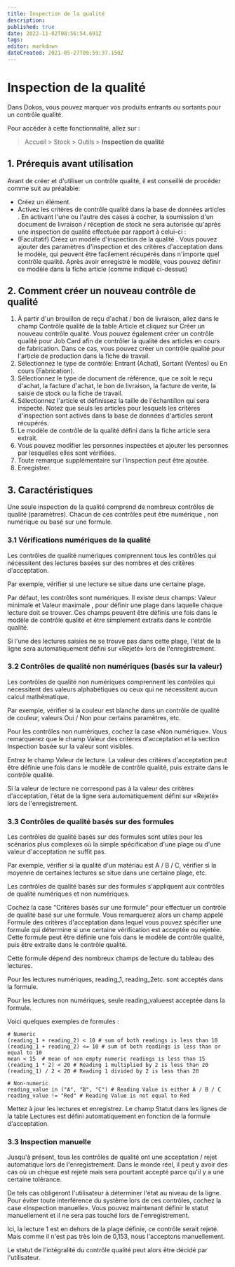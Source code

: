 ```yaml
---
title: Inspection de la qualité
description: 
published: true
date: 2022-11-02T08:56:54.691Z
tags: 
editor: markdown
dateCreated: 2021-05-27T09:59:37.150Z
---
```


# Inspection de la qualité
Dans Dokos, vous pouvez marquer vos produits entrants ou sortants pour un contrôle qualité.

Pour accéder à cette fonctionnalité, allez sur :

> Accueil > Stock > Outils > **Inspection de qualité**

## 1. Prérequis avant utilisation 
Avant de créer et d'utiliser un contrôle qualité, il est conseillé de procéder comme suit au préalable:

- Créez un élément.
- Activez les critères de contrôle qualité dans la base de données articles . En activant l'une ou l'autre des cases à cocher, la soumission d'un document de livraison / réception de stock ne sera autorisée qu'après une inspection de qualité effectuée par rapport à celui-ci :
- (Facultatif) Créez un modèle d'inspection de la qualité . Vous pouvez ajouter des paramètres d'inspection et des critères d'acceptation dans le modèle, qui peuvent être facilement récupérés dans n'importe quel contrôle qualité. Après avoir enregistré le modèle, vous pouvez définir ce modèle dans la fiche article (comme indiqué ci-dessus)

## 2. Comment créer un nouveau contrôle de qualité

1. À partir d'un brouillon de reçu d'achat / bon de livraison, allez dans le champ Contrôle qualité de la table Article et cliquez sur Créer un nouveau contrôle qualité. Vous pouvez également créer un contrôle qualité pour Job Card afin de contrôler la qualité des articles en cours de fabrication. Dans ce cas, vous pouvez créer un contrôle qualité pour l'article de production dans la fiche de travail.
2. Sélectionnez le type de contrôle: Entrant (Achat), Sortant (Ventes) ou En cours (Fabrication).
3. Sélectionnez le type de document de référence, que ce soit le reçu d'achat, la facture d'achat, le bon de livraison, la facture de vente, la saisie de stock ou la fiche de travail.
4. Sélectionnez l'article et définissez la taille de l'échantillon qui sera inspecté. Notez que seuls les articles pour lesquels les critères d'inspection sont activés dans la base de données d'articles seront récupérés.
5. Le modèle de contrôle de la qualité défini dans la fiche article sera extrait.
6. Vous pouvez modifier les personnes inspectées et ajouter les personnes par lesquelles elles sont vérifiées.
7. Toute remarque supplémentaire sur l'inspection peut être ajoutée.
8. Enregistrer.

## 3. Caractéristiques 
Une seule inspection de la qualité comprend de nombreux contrôles de qualité (paramètres). Chacun de ces contrôles peut être numérique , non numérique ou basé sur une formule.

### 3.1 Vérifications numériques de la qualité 
Les contrôles de qualité numériques comprennent tous les contrôles qui nécessitent des lectures basées sur des nombres et des critères d'acceptation.

Par exemple, vérifier si une lecture se situe dans une certaine plage.

Par défaut, les contrôles sont numériques. Il existe deux champs: Valeur minimale et Valeur maximale , pour définir une plage dans laquelle chaque lecture doit se trouver. Ces champs peuvent être définis une fois dans le modèle de contrôle qualité et être simplement extraits dans le contrôle qualité.

Si l'une des lectures saisies ne se trouve pas dans cette plage, l'état de la ligne sera automatiquement défini sur «Rejeté» lors de l'enregistrement.

### 3.2 Contrôles de qualité non numériques (basés sur la valeur) 
Les contrôles de qualité non numériques comprennent les contrôles qui nécessitent des valeurs alphabétiques ou ceux qui ne nécessitent aucun calcul mathématique.

Par exemple, vérifier si la couleur est blanche dans un contrôle de qualité de couleur, valeurs Oui / Non pour certains paramètres, etc.

Pour les contrôles non numériques, cochez la case «Non numérique». Vous remarquerez que le champ Valeur des critères d'acceptation et la section Inspection basée sur la valeur sont visibles.

Entrez le champ Valeur de lecture. La valeur des critères d'acceptation peut être définie une fois dans le modèle de contrôle qualité, puis extraite dans le contrôle qualité.

Si la valeur de lecture ne correspond pas à la valeur des critères d'acceptation, l'état de la ligne sera automatiquement défini sur «Rejeté» lors de l'enregistrement.

### 3.3 Contrôles de qualité basés sur des formules 

Les contrôles de qualité basés sur des formules sont utiles pour les scénarios plus complexes où la simple spécification d'une plage ou d'une valeur d'acceptation ne suffit pas.

Par exemple, vérifier si la qualité d'un matériau est A / B / C, vérifier si la moyenne de certaines lectures se situe dans une certaine plage, etc.

Les contrôles de qualité basés sur des formules s'appliquent aux contrôles de qualité numériques et non numériques.

Cochez la case "Critères basés sur une formule" pour effectuer un contrôle de qualité basé sur une formule. Vous remarquerez alors un champ appelé Formule des critères d'acceptation dans lequel vous pouvez spécifier une formule qui détermine si une certaine vérification est acceptée ou rejetée. Cette formule peut être définie une fois dans le modèle de contrôle qualité, puis être extraite dans le contrôle qualité.

Cette formule dépend des nombreux champs de lecture du tableau des lectures.

Pour les lectures numériques, reading_1, reading_2etc. sont acceptés dans la formule.

Pour les lectures non numériques, seule reading_valueest acceptée dans la formule.

Voici quelques exemples de formules :

````
# Numeric
(reading_1 + reading_2) < 10 # sum of both readings is less than 10
(reading_1 + reading_2) <= 10 # sum of both readings is less than or equal to 10
mean < 15  # mean of non empty numeric readings is less than 15
(reading_1 * 2) < 20 # Reading 1 multiplied by 2 is less than 20
(reading_1) / 2 < 20 # Reading 1 divided by 2 is less than 20

# Non-numeric
reading_value in ("A", "B", "C") # Reading Value is either A / B / C
reading_value != "Red" # Reading Value is not equal to Red
````

Mettez à jour les lectures et enregistrez. Le champ Statut dans les lignes de la table Lectures est défini automatiquement en fonction de la formule d'acceptation.

### 3.3 Inspection manuelle 

Jusqu'à présent, tous les contrôles de qualité ont une acceptation / rejet automatique lors de l'enregistrement. Dans le monde réel, il peut y avoir des cas où un chèque est rejeté mais sera pourtant accepté parce qu'il y a une certaine tolérance.

De tels cas obligeront l'utilisateur à déterminer l'état au niveau de la ligne. Pour éviter toute interférence du système lors de ces contrôles, cochez la case «Inspection manuelle». Vous pouvez maintenant définir le statut manuellement et il ne sera pas touché lors de l'enregistrement.

Ici, la lecture 1 est en dehors de la plage définie, ce contrôle serait rejeté. Mais comme il n'est pas très loin de 0,153, nous l'acceptons manuellement.

Le statut de l'intégralité du contrôle qualité peut alors être décidé par l'utilisateur.

